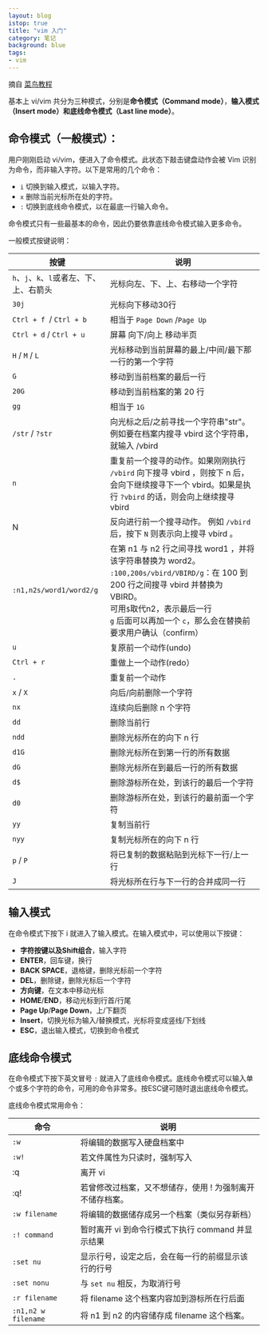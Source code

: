 ```yaml
---
layout: blog
istop: true
title: "vim 入门"
category: 笔记
background: blue
tags:
- vim
---
```


摘自 [菜鸟教程](https://www.runoob.com/linux/linux-vim.html)

基本上 vi/vim 共分为三种模式，分别是**命令模式（Command mode）**，**输入模式（Insert mode）**和**底线命令模式（Last line mode）**。 

## 命令模式（一般模式）：

用户刚刚启动 vi/vim，便进入了命令模式。此状态下敲击键盘动作会被 Vim 识别为命令，而非输入字符。以下是常用的几个命令：

- `i` 切换到输入模式，以输入字符。
- `x` 删除当前光标所在处的字符。
- `:` 切换到底线命令模式，以在最底一行输入命令。

命令模式只有一些最基本的命令，因此仍要依靠底线命令模式输入更多命令。

一般模式按键说明：

| 按键                                     | 说明                                                         |
| ---------------------------------------- | ------------------------------------------------------------ |
| `h`、`j`、`k`、`l`或者左、下、上、右箭头 | 光标向左、下、上、右移动一个字符                             |
| `30j`                                    | 光标向下移动30行                                             |
| `Ctrl + f `/ `Ctrl + b`                  | 相当于 `Page Down` /`Page Up`                                |
| `Ctrl + d` / `Ctrl + u`                  | 屏幕 向下/向上 移动半页                                      |
| `H` / `M` / `L`                          | 光标移动到当前屏幕的最上/中间/最下那一行的第一个字符         |
| `G`                                      | 移动到当前档案的最后一行                                     |
| `20G`                                    | 移动到当前档案的第 20 行                                     |
| `gg`                                     | 相当于 `1G`                                                  |
| `/str` / `?str`                          | 向光标之后/之前寻找一个字符串"str"。例如要在档案内搜寻 vbird 这个字符串，就输入 /vbird |
| `n`                                      | 重复前一个搜寻的动作。如果刚刚执行 `/vbird` 向下搜寻 vbird ，则按下 n 后，会向下继续搜寻下一个 vbird。如果是执行 `?vbird` 的话，则会向上继续搜寻 vbird |
| N                                        | 反向进行前一个搜寻动作。 例如 `/vbird` 后，按下 `N` 则表示向上搜寻 vbird 。 |
| `:n1,n2s/word1/word2/g`                  | 在第 n1 与 n2 行之间寻找 word1 ，并将该字符串替换为 word2。<br />`:100,200s/vbird/VBIRD/g`：在 100 到 200 行之间搜寻 vbird 并替换为 VBIRD。<br />可用`$`取代n2，表示最后一行<br />`g` 后面可以再加一个 `c`，那么会在替换前要求用户确认（confirm） |
| `u`                                      | 复原前一个动作(undo)                                         |
| `Ctrl + r`                               | 重做上一个动作(redo）                                        |
| `.`                                      | 重复前一个动作                                               |
| `x` /  `X`                               | 向后/向前删除一个字符                                        |
| `nx`                                     | 连续向后删除 n 个字符                                        |
| `dd`                                     | 删除当前行                                                   |
| `ndd`                                    | 删除光标所在的向下 n 行                                      |
| `d1G`                                    | 删除光标所在到第一行的所有数据                               |
| `dG`                                     | 删除光标所在到最后一行的所有数据                             |
| `d$`                                     | 删除游标所在处，到该行的最后一个字符                         |
| `d0`                                     | 删除游标所在处，到该行的最前面一个字符                       |
| `yy`                                     | 复制当前行                                                   |
| `nyy`                                    | 复制光标所在的向下 n 行                                      |
| `p` / `P`                                | 将已复制的数据粘贴到光标下一行/上一行                        |
| `J`                                      | 将光标所在行与下一行的合并成同一行                           |

## 输入模式

在命令模式下按下 i 就进入了输入模式。在输入模式中，可以使用以下按键：

- **字符按键以及Shift组合**，输入字符
- **ENTER**，回车键，换行
- **BACK SPACE**，退格键，删除光标前一个字符
- **DEL**，删除键，删除光标后一个字符
- **方向键**，在文本中移动光标
- **HOME**/**END**，移动光标到行首/行尾
- **Page Up**/**Page Down**，上/下翻页
- **Insert**，切换光标为输入/替换模式，光标将变成竖线/下划线
- **ESC**，退出输入模式，切换到命令模式

## 底线命令模式

在命令模式下按下英文冒号 `:` 就进入了底线命令模式。底线命令模式可以输入单个或多个字符的命令，可用的命令非常多。按ESC键可随时退出底线命令模式。

底线命令模式常用命令：

| 命令                | 说明                                                      |
| ------------------- | --------------------------------------------------------- |
| `:w`                | 将编辑的数据写入硬盘档案中                                |
| `:w!`               | 若文件属性为只读时，强制写入                              |
| :q                  | 离开 vi                                                   |
| :q!                 | 若曾修改过档案，又不想储存，使用 ! 为强制离开不储存档案。 |
| `:w filename`       | 将编辑的数据储存成另一个档案（类似另存新档）              |
| `:! command`        | 暂时离开 vi 到命令行模式下执行 command 并显示结果         |
| `:set nu`           | 显示行号，设定之后，会在每一行的前缀显示该行的行号        |
| `:set nonu`         | 与 `set nu` 相反，为取消行号                              |
| `:r filename`       | 将 filename 这个档案内容加到游标所在行后面                |
| `:n1,n2 w filename` | 将 n1 到 n2 的内容储存成 filename 这个档案。              |

